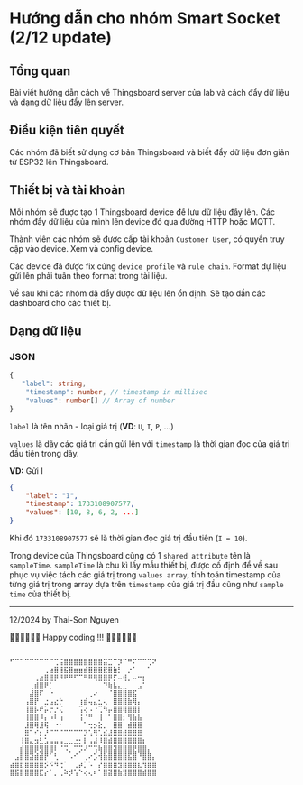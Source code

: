 # Hướng dẫn cho nhóm Smart Socket (2/12 update)
 
## Tổng quan

Bài viết hướng dẫn cách về Thingsboard server của lab và cách đẩy dữ liệu và dạng dữ liệu đẩy lên server.

## Điều kiện tiên quyết

Các nhóm đã biết sử dụng cơ bản Thingsboard và biết đẩy dữ liệu đơn giản từ ESP32 lên Thingsboard.

## Thiết bị và tài khoản

Mỗi nhóm sẽ được tạo 1 Thingsboard device để lưu dữ liệu đẩy lên. Các nhóm đẩy dữ liệu của mình lên device đó qua đường HTTP hoặc MQTT.

Thành viên các nhóm sẽ được cấp tài khoản `Customer User`, có quyền truy cập vào device. Xem và config device.

Các device đã được fix cứng `device profile` và `rule chain`. Format dự liệu gửi lên phải tuân theo format trong tài liệu.

Về sau khi các nhóm đã đẩy được dữ liệu lên ổn định. Sẽ tạo dần các dashboard cho các thiết bị.

## Dạng dữ liệu

### JSON

```ts
{
   "label": string, 
    "timestamp": number, // timestamp in millisec
    "values": number[] // Array of number
}
```

`label` là tên nhãn - loại giá trị (**VD**: `U`, `I`, `P`, ...)

`values` là dãy các giá trị cần gửi lên với `timestamp` là thời gian đọc của giá trị đầu tiên trong dãy.

**VD:** Gửi I

```JSON
{
    "label": "I",
    "timestamp": 1733108907577,
    "values": [10, 8, 6, 2, ...]
}
```

Khi đó `1733108907577` sẽ là thời gian đọc giá trị đầu tiên (`I = 10`). 

Trong device của Thingsboard cũng có 1 `shared attribute` tên là `sampleTime`. `sampleTime` là chu kì lấy mẫu thiết bị, được cố định để về sau phục vụ việc tách các giá trị trong `values array`, tính toán timestamp của từng giá trị trong array dựa trên `timestamp` của giá trị đầu cũng như `sample time` của thiết bị.

***

12/2024 by Thai-Son Nguyen

 🧑‍💻🧑‍💻🧑‍💻 Happy coding !!! 🧑‍💻🧑‍💻🧑‍💻


```

⠋⠉⠉⠉⠉⠉⠉⠉⠉⢉⣭⣿⣿⣿⣿⣿⣿⣿⣿⣭⣉⠉⡹⠉⠛⠍⠉⠉⢉⠝
⠀⠀⠀⠀⠀⠀⠀⢀⣴⣿⣿⣯⣿⣶⣶⣾⣿⣿⣿⣟⣿⣷⡃⠀⡐⠁⠀⠀⠁⠀
⠀⠀⠀⠀⠀⢀⣴⣿⣿⡿⠻⠟⠛⠋⠉⠛⠿⢿⣿⣿⡿⡋⠤⢾⡀⠤⠒⡆⠀⠀
⠀⠀⠀⠀⢀⣾⣿⠟⡁⠀⠀⠀⠀⠀⠀⠀⠀⠀⠀⠙⢷⣧⣄⣀⠀⠀⣠⠁⠀⠀
⠀⠀⠀⠀⣼⣿⠏⠀⠐⠀⠀⠀⠀⠀⠀⠀⢀⠔⠀⠀⠈⣿⣿⣿⣿⣯⠀⠀⠀⠀
⠀⠀⠀⢠⣿⡟⠀⣐⣠⣔⡓⠀⠀⠀⢰⣾⢤⣄⣂⢄⠀⣿⣿⣿⣷⢿⡄⠀⠀⠀
⠀⠀⠀⢸⣿⡧⠞⡥⡒⡐⢌⠀⠀⠀⢩⢔⠠⠐⢉⠳⡤⣿⣿⢿⣿⣿⡇⠀⠀⠀
⠀⠀⠀⢸⣿⣿⠸⡄⠰⠇⢰⠀⠀⠀⢨⠈⠛⠀⢸⠀⠁⣿⣿⡂⢻⣷⣧⠀⠀⠀
⠀⠀⠀⣸⣿⢿⣸⢯⠀⠐⠂⠀⠀⠀⠀⠁⢒⡢⣕⡀⠀⣿⣿⠀⣾⣿⣿⠀⠀⠀
⠀⠀⠀⣿⠁⠎⡆⡘⠉⠉⠉⠉⠉⠉⠉⡹⢡⢻⢁⣮⣼⣿⣿⣾⣿⣿⣿⠀⠀⠀
⠀⠀⢸⣿⣄⣲⣃⣡⣤⣤⣤⣀⣀⣐⡂⡇⢠⣼⠸⣿⣾⣿⣿⣿⣿⣿⣿⡆⠀⠀
⠀⠀⣾⣿⣿⡿⣻⣿⣿⠇⠈⠩⡀⠉⡩⠜⠉⢩⢷⣿⣿⣽⣿⣿⣿⣟⣿⣿⡄⠀
⠀⣠⣿⣿⣽⣾⣾⡟⠁⢃⠀⠀⠠⠊⠀⢀⠔⡡⢺⣷⣿⣿⣿⣿⣯⣿⠘⣿⣿⡄
⣴⣿⣟⣿⣿⣿⣿⡪⠪⠻⢒⠁⠀⢀⡴⡁⠡⠀⡜⣿⣿⣿⣻⣿⣿⣿⣆⢻⣿⣿
⣿⣯⣿⣿⣿⣿⣏⡔⠁⡀⢀⠵⡺⢡⠑⢔⢄⠆⠁⣿⣽⣿⣷⣻⣿⣿⣿⣾⣿⣿
```
